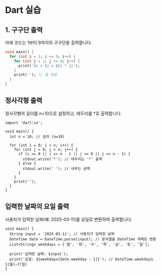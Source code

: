 # Dart 실습

## 1. 구구단 출력  
아래 코드는 1부터 9까지의 구구단을 출력합니다.

```dart
void main() {
  for (int i = 1; i <= 9; i++) {
    for (int j = 1; j <= 9; j++) {
      print('$i × $j = ${i * j}');
    }
    print(''); // 줄 바꿈
  }
}
```
## 정사각형 출력
정사각형의 길이를 n=10으로 설정하고, 테두리를 *로 출력합니다.
```
import 'dart:io';

void main() {
  int n = 10; // 길이 (n=10)

  for (int i = 0; i < n; i++) {
    for (int j = 0; j < n; j++) {
      if (i == 0 || i == n - 1 || j == 0 || j == n - 1) {
        stdout.write('*'); // 테두리는 '*' 출력
      } else {
        stdout.write(' '); // 내부는 공백
      }
    }
    print('');
  }
}
```
## 입력한 날짜의 요일 출력
사용자가 입력한 날짜(예: 2025-03-11)를 요일로 변환하여 출력합니다.
```
void main() {
  String input = '2025-03-11'; // 사용자가 입력한 날짜
  DateTime date = DateTime.parse(input); // 문자열을 DateTime 객체로 변환
  List<String> weekdays = ['월', '화', '수', '목', '금', '토', '일'];

  print('입력한 날짜: $input');
  print('요일: ${weekdays[date.weekday - 1]}'); // DateTime.weekday는 1(월)~7(일)
}
```
